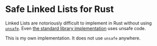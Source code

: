 # Safe Linked Lists for Rust

Linked Lists are notoriously difficult to implement in Rust without using [`unsafe`](https://doc.rust-lang.org/std/keyword.unsafe.html). Even [the standard library implementation](https://github.com/rust-lang/rust/blob/master/library/alloc/src/collections/linked_list.rs) uses unsafe code.

This is my own implementation. It does not use `unsafe` anywhere.
